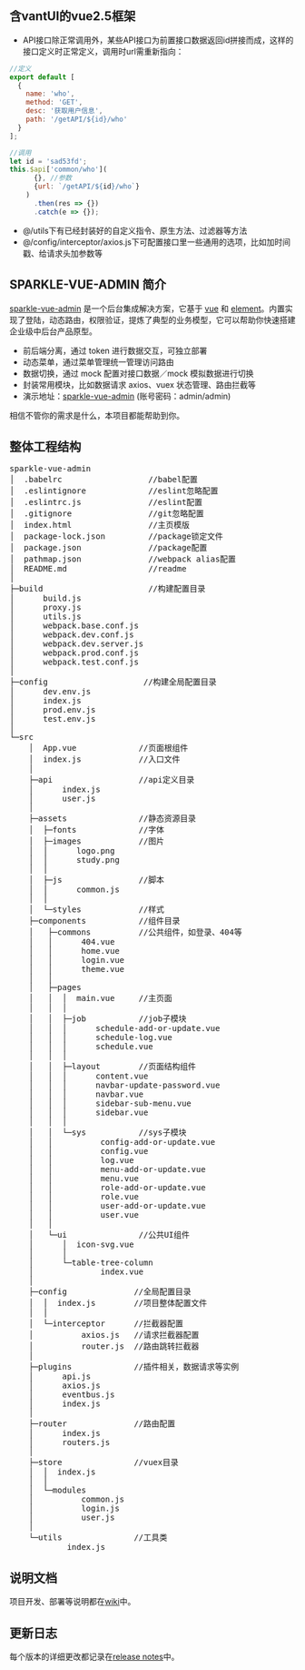 ## 含vantUI的vue2.5框架
- API接口除正常调用外，某些API接口为前置接口数据返回id拼接而成，这样的接口定义时正常定义，调用时url需重新指向：
```javascript
//定义
export default [
  {
    name: 'who',
    method: 'GET',
    desc: '获取用户信息',
    path: '/getAPI/${id}/who'
  }
];

//调用
let id = 'sad53fd';
this.$api['common/who'](
      {}, //参数
      {url: `/getAPI/${id}/who`}
    )
      .then(res => {})
      .catch(e => {});
```
- @/utils下有已经封装好的自定义指令、原生方法、过滤器等方法
- @/config/interceptor/axios.js下可配置接口里一些通用的选项，比如加时间戳、给请求头加参数等

## SPARKLE-VUE-ADMIN 简介

[sparkle-vue-admin](http://git.iflytek.com/EPD_whedu/sparkle-vue-admin) 是一个后台集成解决方案，它基于 [vue](https://github.com/vuejs/vue) 和 [element](https://github.com/ElemeFE/element)。内置实现了登陆，动态路由，权限验证，提炼了典型的业务模型，它可以帮助你快速搭建企业级中后台产品原型。

- 前后端分离，通过 token 进行数据交互，可独立部署
- 动态菜单，通过菜单管理统一管理访问路由
- 数据切换，通过 mock 配置对接口数据／mock 模拟数据进行切换
- 封装常用模块，比如数据请求 axios、vuex 状态管理、路由拦截等
- 演示地址：[sparkle-vue-admin](http://172.16.16.53:5000) (账号密码：admin/admin)

相信不管你的需求是什么，本项目都能帮助到你。

## 整体工程结构

<pre>
sparkle-vue-admin
│  .babelrc                  //babel配置
│  .eslintignore             //eslint忽略配置
│  .eslintrc.js              //eslint配置
│  .gitignore                //git忽略配置
│  index.html                //主页模版
│  package-lock.json         //package锁定文件
│  package.json              //package配置
│  pathmap.json              //webpack alias配置
│  README.md                 //readme
│  
├─build                      //构建配置目录
│      build.js
│      proxy.js
│      utils.js
│      webpack.base.conf.js
│      webpack.dev.conf.js
│      webpack.dev.server.js
│      webpack.prod.conf.js
│      webpack.test.conf.js
│
├─config                    //构建全局配置目录
│      dev.env.js
│      index.js
│      prod.env.js
│      test.env.js
│
└─src
    │  App.vue             //页面根组件
    │  index.js            //入口文件
    │  
    ├─api                  //api定义目录
    │      index.js
    │      user.js
    │       
    ├─assets               //静态资源目录
    │  ├─fonts             //字体
    │  ├─images            //图片
    │  │      logo.png
    │  │      study.png
    │  │
    │  ├─js                //脚本
    │  │      common.js
    │  │
    │  └─styles            //样式
    ├─components           //组件目录
    │   ├─commons          //公共组件，如登录、404等
    │   │      404.vue
    │   │      home.vue
    │   │      login.vue
    │   │      theme.vue
    │   │      
    │   ├─pages
    │   │  │  main.vue     //主页面
    │   │  │  
    │   │  ├─job           //job子模块
    │   │  │      schedule-add-or-update.vue
    │   │  │      schedule-log.vue
    │   │  │      schedule.vue
    │   │  │      
    │   │  ├─layout        //页面结构组件
    │   │  │      content.vue
    │   │  │      navbar-update-password.vue
    │   │  │      navbar.vue
    │   │  │      sidebar-sub-menu.vue
    │   │  │      sidebar.vue
    │   │  │      
    │   │  └─sys           //sys子模块
    │   │          config-add-or-update.vue
    │   │          config.vue
    │   │          log.vue
    │   │          menu-add-or-update.vue
    │   │          menu.vue
    │   │          role-add-or-update.vue
    │   │          role.vue
    │   │          user-add-or-update.vue
    │   │          user.vue
    │   │          
    │   └─ui               //公共UI组件
    │      │  icon-svg.vue
    │      │  
    │      └─table-tree-column
    │              index.vue
    │
    ├─config              //全局配置目录
    │  │  index.js        //项目整体配置文件
    │  │  
    │  └─interceptor      //拦截器配置
    │          axios.js   //请求拦截器配置
    │          router.js  //路由跳转拦截器
    │
    ├─plugins             //插件相关，数据请求等实例
    │      api.js
    │      axios.js
    │      eventbus.js
    │      index.js
    │
    ├─router              //路由配置
    │      index.js
    │      routers.js
    │
    ├─store               //vuex目录
    │  │  index.js
    │  │  
    │  └─modules
    │          common.js
    │          login.js
    │          user.js
    │
    └─utils               //工具类
            index.js
</pre>

## 说明文档

项目开发、部署等说明都在[wiki](http://git.iflytek.com/EPD_whedu/sparkle-vue-admin/wikis/home)中。

## 更新日志

每个版本的详细更改都记录在[release notes](http://git.iflytek.com/EPD_whedu/sparkle-vue-admin/tags)中。
